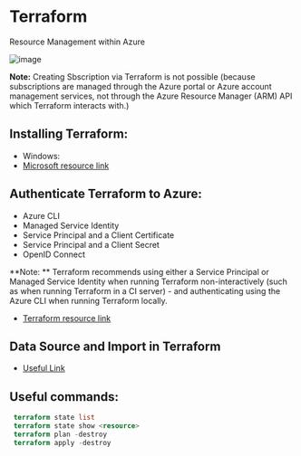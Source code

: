 # Terraform

Resource Management within Azure 

![image](https://github.com/azeezabr/terraform/assets/101916494/3c7c5a51-0f4e-46a1-8584-23e31d309c6d)


**Note:** Creating Sbscription via Terraform is not possible (because subscriptions are managed through the Azure portal or Azure account management services, not through the Azure Resource Manager (ARM) API which Terraform interacts with.)



## Installing Terraform:
  * Windows:
  * [Microsoft resource link](https://learn.microsoft.com/en-us/azure/developer/terraform/get-started-windows-bash?tabs=bash)



## Authenticate Terraform to Azure:
  - Azure CLI
  - Managed Service Identity
  - Service Principal and a Client Certificate
  - Service Principal and a Client Secret
  - OpenID Connect

**Note: ** Terraform recommends using either a Service Principal or Managed Service Identity when running Terraform non-interactively (such as when running Terraform in a CI server) - and authenticating using the Azure CLI when running Terraform locally.

* [Terraform resource link](https://registry.terraform.io/providers/hashicorp/azurerm/latest/docs)


## Data Source and Import in Terraform
* [Useful Link](https://chat.openai.com/share/463fe80e-4f92-4f2f-917e-1ee5ac203857)


## Useful commands:
```terraform
 terraform state list
 terraform state show <resource>
 terraform plan -destroy
 terraform apply -destroy
```
